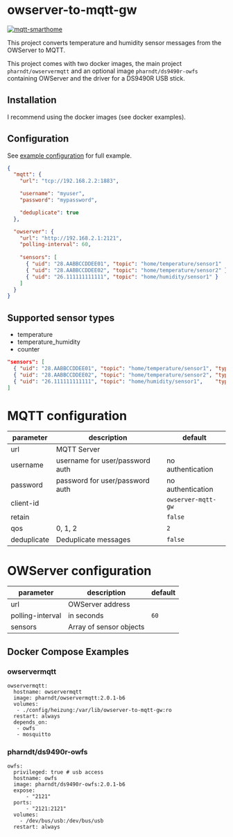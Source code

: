 # owserver-to-mqtt-gw

[![mqtt-smarthome](https://img.shields.io/badge/mqtt-smarthome-blue.svg)](https://github.com/mqtt-smarthome/mqtt-smarthome)

This project converts temperature and humidity sensor messages from the OWServer to MQTT.

This project comes with two docker images, the main project `pharndt/owservermqtt` and an optional image `pharndt/ds9490r-owfs` containing OWServer and the driver for a DS9490R USB stick.

## Installation

I recommend using the docker images (see docker examples).

## Configuration

See [example configuration](config-example.json) for full example.

```json
{
  "mqtt": {
    "url": "tcp://192.168.2.2:1883",

    "username": "myuser",
    "password": "mypassword",

    "deduplicate": true
  },

  "owserver": {
    "url": "http://192.168.2.1:2121",
    "polling-interval": 60,
      
    "sensors": [
      { "uid": "28.AABBCCDDEE01", "topic": "home/temperature/sensor1"  },
      { "uid": "28.AABBCCDDEE02", "topic": "home/temperature/sensor2" },
      { "uid": "26.111111111111", "topic": "home/humidity/sensor1" }
    ]
  }
}
```

## Supported sensor types

- temperature
- temperature_humidity
- counter

```json
"sensors": [
  { "uid": "28.AABBCCDDEE01", "topic": "home/temperature/sensor1", "type": "temperature"  },
  { "uid": "28.AABBCCDDEE02", "topic": "home/temperature/sensor2", "type": "temperature_humidity" },
  { "uid": "26.111111111111", "topic": "home/humidity/sensor1",    "type": "counter" }
]
```

# MQTT configuration

| parameter        | description                     | default            |
| ---------------- | ------------------------------- | ------------------ |
| url              | MQTT Server                     |                    |
| username         | username for user/password auth | no authentication  |
| password         | password for user/password auth | no authentication  |
| client-id        |                                 | `owserver-mqtt-gw` |
| retain           |                                 | `false`            |
| qos              | 0, 1, 2                         | `2`                |
| deduplicate      | Deduplicate messages            | `false`            |
# OWServer configuration

| parameter        | description             | default |
| ---------------- | ----------------------- | ------- |
| url              | OWServer address        |         |
| polling-interval | in seconds              | `60`    |
| sensors          | Array of sensor objects |         |

## Docker Compose Examples

### owservermqtt

```
owservermqtt:
  hostname: owservermqtt
  image: pharndt/owservermqtt:2.0.1-b6
  volumes:
   - ./config/heizung:/var/lib/owserver-to-mqtt-gw:ro
  restart: always
  depends_on:
   - owfs
   - mosquitto
```

### pharndt/ds9490r-owfs

```
owfs:
  privileged: true # usb access
  hostname: owfs
  image: pharndt/ds9490r-owfs:2.0.1-b6
  expose:
      - "2121"
  ports:
      - "2121:2121"
  volumes:
    - /dev/bus/usb:/dev/bus/usb
  restart: always
```
